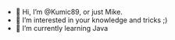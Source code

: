 - 👋 Hi, I’m @Kumic89, or just Mike.
- 👀 I’m interested in your knowledge and tricks ;)
- 🌱 I’m currently learning Java


<!---
Kumic89/Kumic89 is a ✨ special ✨ repository because its `README.md` (this file) appears on your GitHub profile.
You can click the Preview link to take a look at your changes.
--->
